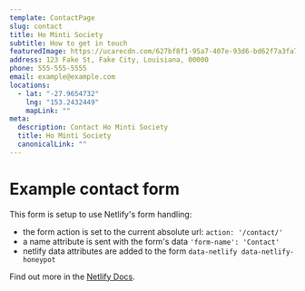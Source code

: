 ```yaml
---
template: ContactPage
slug: contact
title: Ho Minti Society
subtitle: How to get in touch
featuredImage: https://ucarecdn.com/627bf8f1-95a7-407e-93d6-bd62f7a3fa71/
address: 123 Fake St, Fake City, Louisiana, 00000
phone: 555-555-5555
email: example@example.com
locations:
  - lat: "-27.9654732"
    lng: "153.2432449"
    mapLink: ""
meta:
  description: Contact Ho Minti Society
  title: Ho Minti Society
  canonicalLink: ""
---
```


# Example contact form

This form is setup to use Netlify's form handling:

- the form action is set to the current absolute url: `action: '/contact/'`
- a name attribute is sent with the form's data `'form-name': 'Contact'`
- netlify data attributes are added to the form `data-netlify data-netlify-honeypot`

Find out more in the [Netlify Docs](https://www.netlify.com/docs/form-handling/).
